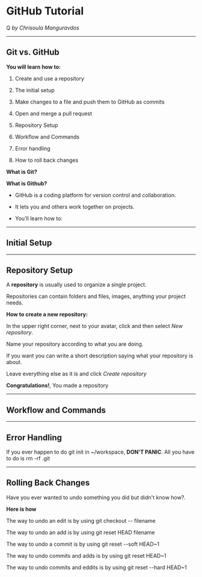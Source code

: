 # GitHub Tutorial
Q
_by Chrisoula Manguravdos_

---
## Git vs. GitHub
**You will learn how to:**

1. Create and use a repository

2. The initial setup

3. Make changes to a file and push them to GitHub as commits

4. Open and merge a pull request

5. Repository Setup

6. Workflow and Commands

7. Error handling 

8. How to roll back changes

**What is Git?**



**What is Github?**

* GitHub is a coding platform for version control and collaboration.

* It lets you and others work together on projects.
* You’ll learn how to:






---
## Initial Setup



---
## Repository Setup
A **repository** is usually used to organize a single project.

Repositories can contain folders and files, images, anything your project needs. 

**How to create a new repository:**

In the upper right corner, next to your avatar, click and then select _New repository_.

Name your repository according to what you are doing. 

If you want you can write a short description saying what your repository is about.

Leave everything else as it is and click _Create repository_

**Congratulations!**, You made a repository




---
##  Workflow and Commands



---
## Error Handling 
If you ever happen to do git init in ~/workspace, **DON'T PANIC**. All you have to do is rm -rf .git



---
## Rolling Back Changes
Have  you ever wanted to undo something you did but didn't know how?.

**Here is how** 

The way to undo an edit is by using git checkout -- filename

The way to undo an add is by using git reset HEAD filename

The way to undo a commit is by using git reset --soft HEAD~1

The way to undo commits and adds is by using git reset HEAD~1

The way to undo commits and eddits is by using git reset --hard HEAD~1

